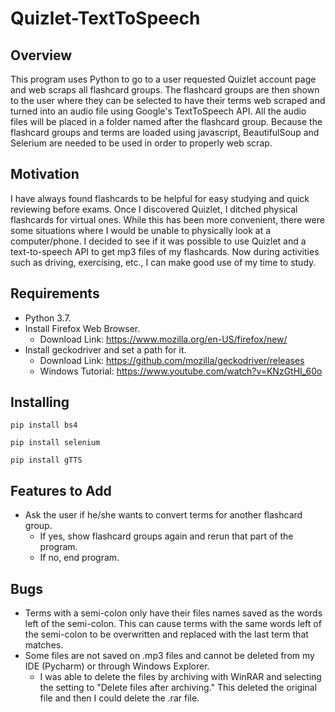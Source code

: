 # Quizlet-TextToSpeech
## Overview
This program uses Python to go to a user requested Quizlet account page and web scraps all flashcard groups. 
The flashcard groups are then shown to the user where they can be selected to have their terms web scraped and turned 
into an audio file using Google's TextToSpeech API. All the audio files will be placed in a folder named after the 
flashcard group. Because the flashcard groups and terms are loaded using javascript, BeautifulSoup and Selerium are needed 
to be used in order to properly web scrap.

## Motivation
I have always found flashcards to be helpful for easy studying and quick reviewing before exams. Once I discovered Quizlet,
I ditched physical flashcards for virtual ones. While this has been more convenient, there were some situations where I 
would be unable to physically look at a computer/phone. I decided to see if it was possible to use Quizlet and a 
text-to-speech API to get mp3 files of my flashcards. Now during activities such as driving, exercising, etc., I can 
make good use of my time to study.

## Requirements
* Python 3.7.
* Install Firefox Web Browser.
    * Download Link: https://www.mozilla.org/en-US/firefox/new/  
* Install geckodriver and set a path for it.
    * Download Link: https://github.com/mozilla/geckodriver/releases
    * Windows Tutorial: https://www.youtube.com/watch?v=KNzGtHI_60o

## Installing
`pip install bs4`

`pip install selenium`

`pip install gTTS` 

## Features to Add
* Ask the user if he/she wants to convert terms for another flashcard group.
    * If yes, show flashcard groups again and rerun that part of the program.
    * If no, end program.
    
## Bugs
* Terms with a semi-colon only have their files names saved as the words left of the semi-colon. This can cause terms 
with the same words left of the semi-colon to be overwritten and replaced with the last term that matches.
* Some files are not saved on .mp3 files and cannot be deleted from my IDE (Pycharm) or through Windows Explorer.
    * I was able to delete the files by archiving with WinRAR and selecting the setting to "Delete files after archiving."
    This deleted the original file and then I could delete the .rar file.